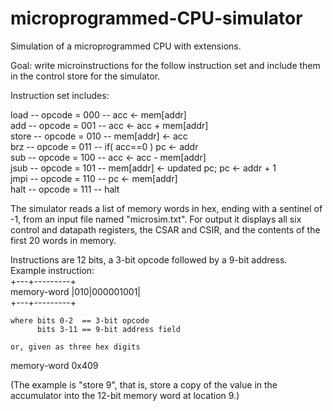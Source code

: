 # microprogrammed-CPU-simulator
Simulation of a microprogrammed CPU with extensions.

Goal: write microinstructions for the follow instruction set and include them in the control store for the simulator.

Instruction set includes:

load  -- opcode = 000 -- acc <- mem[addr]  
add   -- opcode = 001 -- acc <- acc + mem[addr]  
store -- opcode = 010 -- mem[addr] <- acc  
brz   -- opcode = 011 -- if( acc==0 ) pc <- addr  
sub   -- opcode = 100 -- acc <- acc - mem[addr]  
jsub  -- opcode = 101 -- mem[addr] <- updated pc; pc <- addr + 1  
jmpi  -- opcode = 110 -- pc <- mem[addr]  
halt  -- opcode = 111 -- halt  

The simulator reads a list of memory words in hex, ending with a sentinel of -1, from an input file named "microsim.txt".
For output it displays all six control and datapath registers, the CSAR and CSIR, and the contents of the first 20 words in memory.

Instructions are 12 bits, a 3-bit opcode followed by a 9-bit address.  
Example instruction:  
              +---+---------+  
  memory-word |010|000001001|  
              +---+---------+  

    where bits 0-2  == 3-bit opcode  
          bits 3-11 == 9-bit address field  

    or, given as three hex digits  

  memory-word 0x409  

  (The example is "store 9", that is, store a copy of the value in the accumulator into the 12-bit memory word at location 9.)
